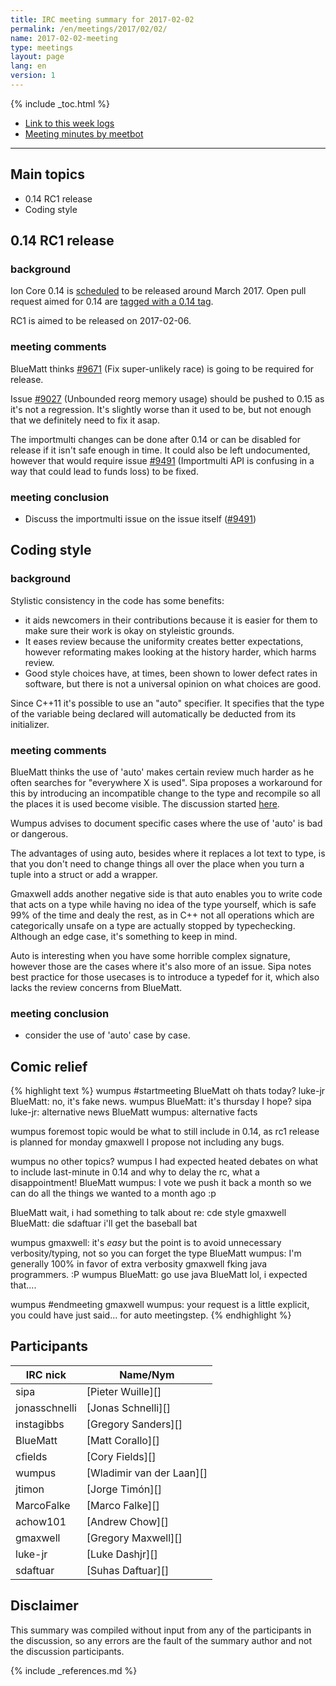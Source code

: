```yaml
---
title: IRC meeting summary for 2017-02-02
permalink: /en/meetings/2017/02/02/
name: 2017-02-02-meeting
type: meetings
layout: page
lang: en
version: 1
---
```

{% include _toc.html %}
 
- [Link to this week logs](https://botbot.me/freenode/ion-core-dev/2017-02-02/?msg=80352895&page=2)
- [Meeting minutes by meetbot](http://www.erisian.com.au/meetbot/ion-core-dev/2017/ion-core-dev.2017-02-02-19.00.html)
 
---

## Main topics

- 0.14 RC1 release
- Coding style

## 0.14 RC1 release

### background

Ion Core 0.14 is [scheduled][#8719] to be released around March 2017. Open pull request aimed for 0.14 are [tagged with a 0.14 tag](https://github.com/cevap/ion/pulls?q=is%3Aopen+is%3Apr+milestone%3A0.14.0).

RC1 is aimed to be released on 2017-02-06.

### meeting comments

BlueMatt thinks [#9671][] (Fix super-unlikely race) is going to be required for release.

Issue [#9027][] (Unbounded reorg memory usage) should be pushed to 0.15 as it's not a regression. It's slightly worse than it used to be, but not enough that we definitely need to fix it asap.

The importmulti changes can be done after 0.14 or can be disabled for release if it isn't safe enough in time. It could also be left undocumented, however that would require issue [#9491][] (Importmulti API is confusing in a way that could lead to funds loss) to be fixed.

### meeting conclusion

- Discuss the importmulti issue on the issue itself ([#9491][])

## Coding style

### background

Stylistic consistency in the code has some benefits: 
- it aids newcomers in their contributions because it is easier for them to make sure their work is okay on styleistic grounds. 
- It eases review because the uniformity creates better expectations, however reformating makes looking at the history harder, which harms review. 
- Good style choices have, at times, been shown to lower defect rates in software, but there is not a universal opinion on what choices are good.

Since C++11 it's possible to use an "auto" specifier. It specifies that the type of the variable being declared will automatically be deducted from its initializer.

### meeting comments

BlueMatt thinks the use of 'auto' makes certain review much harder as he often searches for "everywhere X is used". Sipa proposes a workaround for this by introducing an incompatible change to the type and recompile so all the places it is used become visible. The discussion started [here](https://github.com/cevap/ion/pull/9609#discussion_r98335218).

Wumpus advises to document specific cases where the use of 'auto' is bad or dangerous.

The advantages of using auto, besides where it replaces a lot text to type, is that you don't need to change things all over the place when you turn a tuple into a struct or add a wrapper.

Gmaxwell adds another negative side is that auto enables you to write code that acts on a type while having no idea of the type yourself, which is safe 99% of the time and dealy the rest, as in C++ not all operations which are categorically unsafe on a type are actually stopped by typechecking. Although an edge case, it's something to keep in mind.

Auto is interesting when you have some horrible complex signature, however those are the cases where it's also more of an issue. Sipa notes best practice for those usecases is to introduce a typedef for it, which also lacks the review concerns from BlueMatt.

### meeting conclusion

- consider the use of 'auto' case by case.

## Comic relief

{% highlight text %}
wumpus         #startmeeting
BlueMatt       oh thats today?
luke-jr        BlueMatt: no, it's fake news.
wumpus         BlueMatt: it's thursday I hope?
sipa           luke-jr: alternative news
BlueMatt       wumpus: alternative facts

wumpus         foremost topic would be what to still include in 0.14, as rc1 release is planned for monday
gmaxwell       I propose not including any bugs.

wumpus         no other topics?
wumpus         I had expected heated debates on what to include last-minute in 0.14 and why to delay the rc, what a disappointment! </s>
BlueMatt       wumpus: I vote we push it back a month so we can do all the things we wanted to a month ago :p

BlueMatt       wait, i had something to talk about re: cde style
gmaxwell       BlueMatt: die
sdaftuar       i'll get the baseball bat

wumpus         gmaxwell: it's *easy* but the point is to avoid unnecessary verbosity/typing, not so you can forget the type
BlueMatt       wumpus: I'm generally 100% in favor of extra verbosity
gmaxwell       fking java programmers. :P
wumpus         BlueMatt: go use java
BlueMatt       lol, i expected that....

wumpus         #endmeeting
gmaxwell       wumpus: your request is a little explicit, you could have just said... for auto meetingstep.
{% endhighlight %}

## Participants
 
| IRC nick        | Name/Nym                  |
|-----------------|---------------------------|
| sipa            | [Pieter Wuille][]         |
| jonasschnelli   | [Jonas Schnelli][]        |
| instagibbs      | [Gregory Sanders][]       |
| BlueMatt        | [Matt Corallo][]          |
| cfields         | [Cory Fields][]           |
| wumpus          | [Wladimir van der Laan][] |
| jtimon          | [Jorge Timón][]           |
| MarcoFalke      | [Marco Falke][]           |
| achow101        | [Andrew Chow][]           |
| gmaxwell        | [Gregory Maxwell][]       |
| luke-jr         | [Luke Dashjr][]           |
| sdaftuar        | [Suhas Daftuar][]         |

## Disclaimer
 
This summary was compiled without input from any of the participants in the discussion, so any errors are the fault of the summary author and not the discussion participants.

[#9671]: https://github.com/cevap/ion/pull/9671
[#8719]: https://github.com/cevap/ion/issues/8719
[#9027]: https://github.com/cevap/ion/issues/9027
[#9491]: https://github.com/cevap/ion/issues/9491

{% include _references.md %}
